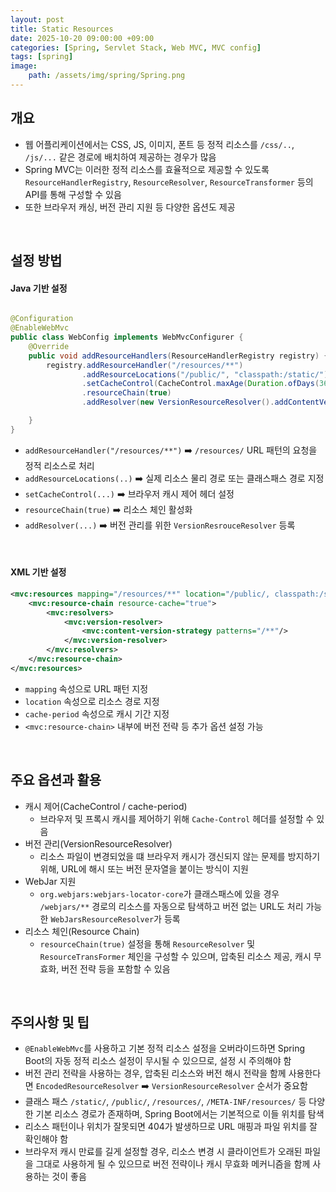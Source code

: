 ```yaml
---
layout: post
title: Static Resources
date: 2025-10-20 09:00:00 +09:00
categories: [Spring, Servlet Stack, Web MVC, MVC config]
tags: [spring]
image:
    path: /assets/img/spring/Spring.png
---
```


## 개요

- 웹 어플리케이션에서는 CSS, JS, 이미지, 폰트 등 정적 리소스를 `/css/..`, `/js/...` 같은 경로에 배치하여 제공하는 경우가 많음
- Spring MVC는 이러한 정적 리소스를 효율적으로 제공할 수 있도록 `ResourceHandlerRegistry`, `ResourceResolver`, `ResourceTransformer` 등의 API를 통해 구성할 수 있음
- 또한 브라우저 캐싱, 버전 관리 지원 등 다양한 옵션도 제공

<br>


## 설정 방법

#### Java 기반 설정

```java

@Configuration
@EnableWebMvc
public class WebConfig implements WebMvcConfigurer {
    @Override
    public void addResourceHandlers(ResourceHandlerRegistry registry) {
        registry.addResourceHandler("/resources/**")
                .addResourceLocations("/public/", "classpath:/static/")
                .setCacheControl(CacheControl.maxAge(Duration.ofDays(365)))
                .resourceChain(true)
                .addResolver(new VersionResourceResolver().addContentVersionStrategy("/**"));

    }
}
```

- `addResourceHandler("/resources/**")` ➡️ `/resources/` URL 패턴의 요청을 정적 리소스로 처리
- `addResourceLocations(..)` ➡️ 실제 리소스 물리 경로 또는 클래스패스 경로 지정
- `setCacheControl(...)` ➡️ 브라우저 캐시 제어 헤더 설정
- `resourceChain(true)` ➡️ 리소스 체인 활성화
- `addResolver(...)` ➡️ 버전 관리를 위한 `VersionResrouceResolver` 등록

<br>

#### XML 기반 설정

```xml
<mvc:resources mapping="/resources/**" location="/public/, classpath:/static/" cache-period="31556926">
    <mvc:resource-chain resource-cache="true">
        <mvc:resolvers>
            <mvc:version-resolver>
                <mvc:content-version-strategy patterns="/**"/>
            </mvc:version-resolver>
        </mvc:resolvers>
    </mvc:resource-chain>
</mvc:resources>
```

- `mapping` 속성으로 URL 패턴 지정
- `location` 속성으로 리소스 경로 지정
- `cache-period` 속성으로 캐시 기간 지정
- `<mvc:resource-chain>` 내부에 버전 전략 등 추가 옵션 설정 가능

<br>

## 주요 옵션과 활용

- 캐시 제어(CacheControl / cache-period)
  - 브라우저 및 프록시 캐시를 제어하기 위해 `Cache-Control` 헤더를 설정할 수 있음
- 버전 관리(VersionResourceResolver)
  - 리소스 파일이 변경되었을 떄 브라우저 캐시가 갱신되지 않는 문제를 방지하기 위해, URL에 해시 또는 버전 문자열을 붙이는 방식이 지원
- WebJar 지원
  - `org.webjars:webjars-locator-core`가 클래스패스에 있을 경우 `/webjars/**` 경로의 리소스를 자동으로 탐색하고 버전 없는 URL도 처리 가능한 `WebJarsResourceResolver`가 등록
- 리소스 체인(Resource Chain)
  - `resourceChain(true)` 설정을 통해 `ResourceResolver` 및 `ResourceTransFormer` 체인을 구성할 수 있으며, 압축된 리소스 제공, 캐시 무효화, 버전 전략 등을 포함할 수 있음

<br>

## 주의사항 및 팁

- `@EnableWebMvc`를 사용하고 기본 정적 리소스 설정을 오버라이드하면 Spring Boot의 자동 정적 리소스 설정이 무시될 수 있으므로, 설정 시 주의해야 함
- 버전 관리 전략을 사용하는 경우, 압축된 리소스와 버전 해시 전략을 함께 사용한다면 `EncodedResourceResolver` ➡️ `VersionResourceResolver` 순서가 중요함
- 클래스 패스 `/static/`, `/public/`, `/resources/`, `/META-INF/resources/` 등 다양한 기본 리소스 경로가 존재하며, Spring Boot에서는 기본적으로 이들 위치를 탐색
- 리소스 패턴이나 위치가 잘못되면 404가 발생하므로 URL 매핑과 파일 위치를 잘 확인해야 함
- 브라우저 캐시 만료를 길게 설정할 경우, 리소스 변경 시 클라이언트가 오래된 파일을 그대로 사용하게 될 수 있으므로 버전 전략이나 캐시 무효화 메커니즘을 함께 사용하는 것이 좋음